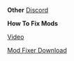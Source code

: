 **Other**
[Discord](https://discord.gg/2UUYmNFwgb "Discord")


**How To Fix Mods**

[Video](https://youtu.be/zhuyOIfqXsE "Video")

[Mod Fixer Download](https://cdn.discordapp.com/attachments/1054455393130139790/1054455538081071214/Managed.rar "Fix Mods")
